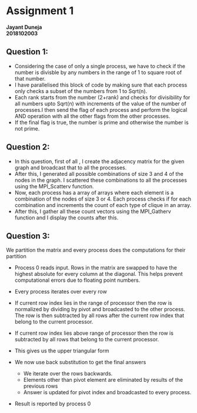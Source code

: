 # Assignment 1
**Jayant Duneja**\
**2018102003**

## Question 1:
- Considering the case of only a single process, we have to check if the number is divisble by any numbers in the range of 1 to square root of that number. 
- I have parallelised this block of code by making sure that each process only checks a subset of the numbers from 1 to Sqrt(n).
- Each rank starts from the number (2+rank) and checks for divisibility for all numbers upto Sqrt(n) with increments of the value of the number of processes.I then send the flag of each process and perform the logical AND operation with all the other flags from the other processes.
- If the final flag is true, the number is prime and otherwise the number is not prime.

## Question 2:
- In this question, first of all , I create the adjacency matrix for the given graph and broadcast that to all the processes.
- After this, I generated all possible combinations of size 3 and 4 of the nodes in the graph. I scattered these combinations to all the processes using the MPI_Scatterv function.
- Now, each process has a array of arrays where each element is a combination of the nodes of size 3 or 4. Each process checks if for each combination and increments the count of each type of clique in an array.
- After this, I gather all these count vectors using the MPI_Gatherv function and I display the counts after this.


## Question 3:

We partition the matrix and every process does the computations for their partition

- Process 0 reads input. Rows in the matrix are swapped to have the highest absolute for every column at the diagonal. This helps prevent computational errors due to floating point numbers.

- Every process iterates over every row
- If current row index lies in the range of processor then the row is normalized by dividing by pivot and broadcasted to the other process. The row is then subtracted by all rows after the current row index that belong to the current processor.
- If current row index lies above range of processor then the row is subtracted by all rows that belong to the current processor.
- This gives us the upper triangular form
- We now use back substitution to get the final answers
	- We iterate over the rows backwards.
	- Elements other than pivot element are eliminated by results of the previous rows
	- Answer is updated for pivot index and broadcasted to every process.
- Result is reported by process 0
